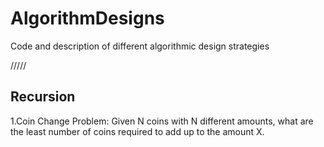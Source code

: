# AlgorithmDesigns
Code and description of different algorithmic design strategies

/////

Recursion
---------

1.Coin Change Problem:
Given N coins with N different amounts, what are the least number of coins required to add up to the amount X.

